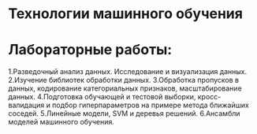 # Технологии машинного обучения


# Лабораторные работы:
1.Разведочный анализ данных. Исследование и визуализация данных.
2.Изучение библиотек обработки данных.
3.Обработка пропусков в данных, кодирование категориальных признаков, масштабирование данных.
4.Подготовка обучающей и тестовой выборки, кросс-валидация и подбор гиперпараметров на примере метода ближайших соседей.
5.Линейные модели, SVM и деревья решений.
6.Ансамбли моделей машинного обучения.
